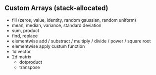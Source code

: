 ## Custom Arrays (stack-allocated)        
- fill (zeros, value, identity, random gaussian, random uniform)
- mean, median, variance, standard deviation
- sum, product
- find, replace
- elementwise add / substract / multiply / divide / power / square root
- elementwise apply custum function
- 1d vector
- 2d matrix
    - dotproduct
    - transpose